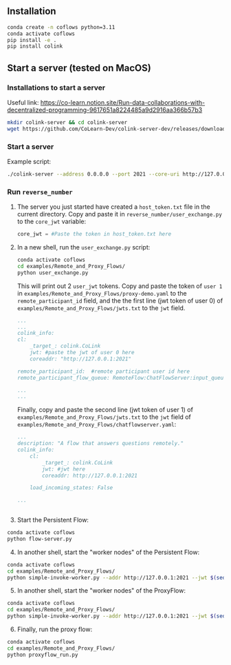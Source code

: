 ## Installation
```bash
conda create -n coflows python=3.11
conda activate coflows
pip install -e .
pip install colink
```
## Start a server (tested on MacOS)

### Installations to start a server
Useful link: https://co-learn.notion.site/Run-data-collaborations-with-decentralized-programming-9617651a8224485a9d2916aa366b57b3

```bash
mkdir colink-server && cd colink-server
wget https://github.com/CoLearn-Dev/colink-server-dev/releases/download/v0.3.3/colink-server-macos-x86_64.tar.gz && tar -zxvf colink-server-macos-x86_64.tar.gz
```

### Start a server
Example script:
```bash
./colink-server --address 0.0.0.0 --port 2021 --core-uri http://127.0.0.1:2021
```

### Run `reverse_number`

1. The server you just started have created a `host_token.txt` file in the current directory. Copy and paste it in `reverse_number/user_exchange.py` to the `core_jwt` variable:
    ```python
    core_jwt = #Paste the token in host_token.txt here
    ```

2. In a new shell, run the `user_exchange.py` script:
    ```bash
    conda activate coflows
    cd examples/Remote_and_Proxy_Flows/
    python user_exchange.py
    ```
    This will print out 2 `user_jwt` tokens. Copy and paste the token of `user 1` in `examples/Remote_and_Proxy_Flows/proxy-demo.yaml` to the `remote_participant_id` field, and the the first line (jwt token of user 0) of `examples/Remote_and_Proxy_Flows/jwts.txt` to the `jwt` field.
    ```yaml
    ...
    ...
    colink_info:
    cl:
        _target_: colink.CoLink
        jwt: #paste the jwt of user 0 here
        coreaddr: "http://127.0.0.1:2021"
    
    remote_participant_id:  #remote participant user id here
    remote_participant_flow_queue: RemoteFlow:ChatFlowServer:input_queue:1 #queue name here

    ...
    ...
    ```
    Finally, copy and paste the second line (jwt token of user 1) of `examples/Remote_and_Proxy_Flows/jwts.txt` to the `jwt` field of `examples/Remote_and_Proxy_Flows/chatflowserver.yaml`:
    ```yaml
    ...
    description: "A flow that answers questions remotely."
    colink_info:
        cl:
            _target_: colink.CoLink
            jwt: #jwt here
            coreaddr: http://127.0.0.1:2021

        load_incoming_states: False

    ...
        
    ```

3. Start the Persistent Flow:
  ```bash
  conda activate coflows
  python flow-server.py 
  ```

4. In another shell, start the "worker nodes" of the Persistent Flow:
  ```bash
  conda activate coflows
  cd examples/Remote_and_Proxy_Flows/
  python simple-invoke-worker.py --addr http://127.0.0.1:2021 --jwt $(sed -n "2,2p" ./jwts.txt) --vt-public-addr 127.0.0.1
  ```

5. In another shell, start the "worker nodes" of the ProxyFlow:
  ```bash
  conda activate coflows
  cd examples/Remote_and_Proxy_Flows/
  python simple-invoke-worker.py --addr http://127.0.0.1:2021 --jwt $(sed -n "1,1p" ./jwts.txt) --vt-public-addr 127.0.0.1
  ```

6. Finally, run the proxy flow:
  ```bash
  conda activate coflows
  cd examples/Remote_and_Proxy_Flows/
  python proxyflow_run.py 
  ```

